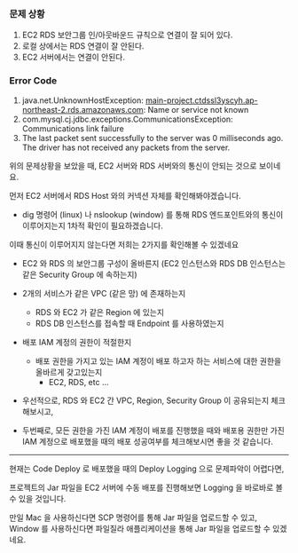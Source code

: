### 문제 상황

1. EC2 RDS 보안그룹 인/아웃바운드 규칙으로 연결이 잘 되어 있다.
2. 로컬 상에서는 RDS 연결이 잘 안된다.
3. EC2 서버에서는 연결이 안된다.

### Error Code

1. java.net.UnknownHostException: [main-project.ctdssl3yscyh.ap-northeast-2.rds.amazonaws.com](http://main-project.ctdssl3yscyh.ap-northeast-2.rds.amazonaws.com/): Name or service not known
2. com.mysql.cj.jdbc.exceptions.CommunicationsException: Communications link failure
3. The last packet sent successfully to the server was 0 milliseconds ago. The driver has not received any packets from the server.

위의 문제상황을 보았을 때, EC2 서버와 RDS 서버와의 통신이 안되는 것으로 보이네요.

먼저 EC2 서버에서 RDS Host 와의 커넥션 자체를 확인해봐야겠습니다.

- dig 명령어 (linux) 나 nslookup (window) 를 통해 RDS 엔드포인트와의 통신이 이루어지는지 1차적 확인이 필요하겠습니다.

이때 통신이 이루어지지 않는다면 저희는 2가지를 확인해볼 수 있겠네요

- EC2 와 RDS 의 보안그룹 구성이 올바른지 (EC2 인스턴스와 RDS DB 인스턴스는 같은 Security Group 에 속하는지)
- 2개의 서비스가 같은 VPC (같은 망) 에 존재하는지
    - RDS 와 EC2 가 같은 Region 에 있는지
    - RDS DB 인스턴스를 접속할 때 Endpoint 를 사용하였는지
- 배포 IAM 계정의 권한이 적절한지
    - 배포 권한을 가지고 있는 IAM 계정이 배포 하고자 하는 서비스에 대한 권한을 올바르게 갖고있는지
        - EC2, RDS, etc …

- 우선적으로, RDS 와 EC2 간 VPC, Region, Security Group 이 공유되는지 체크해보시고,
- 두번째로, 모든 권한을 가진 IAM 계정이 배포를 진행했을 때와 배포용 권한만 가진 IAM 계정으로 배포했을 때의 배포 성공여부를 체크해보시면 좋을 것 같습니다.

---

현재는 Code Deploy 로 배포했을 때의 Deploy Logging 으로 문제파악이 어렵다면,

프로젝트의 Jar 파일을 EC2 서버에 수동 배포를 진행해보면 Logging 을 바로바로 볼 수 있을 것입니다.

만일 Mac 을 사용하신다면 SCP 명령어를 통해 Jar 파일을 업로드할 수 있고, Window 를 사용하신다면 파일질라 애플리케이션을 통해 Jar 파일을 업로드할 수 있겠네요.